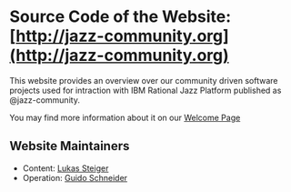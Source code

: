 # Source Code of the Website: [http://jazz-community.org](http://jazz-community.org)

This website provides an overview over our community driven software projects used for intraction with IBM Rational Jazz Platform published as @jazz-community.

You may find more information about it on our [Welcome Page](https://github.com/jazz-community/welcome)

## Website Maintainers
 - Content: [Lukas Steiger](https://github.com/innerjoin)
 - Operation: [Guido Schneider](https://github.com/schneigu)
